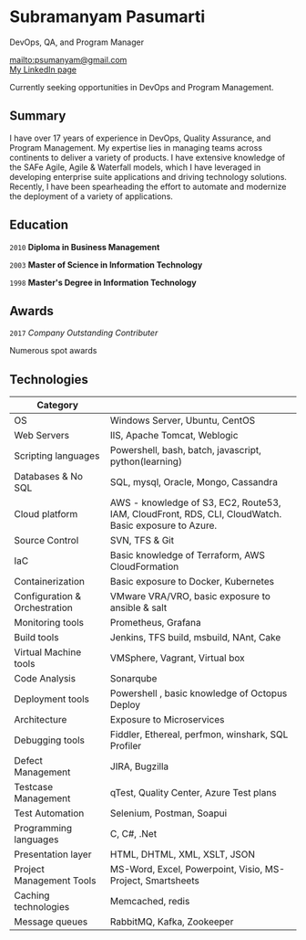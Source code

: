 
# Subramanyam Pasumarti
DevOps, QA, and Program Manager

<div id="webaddress">
<a href="psumanyam@gmail.com">mailto:psumanyam@gmail.com</a>  <br/>
 <a href="http://www.linkedin.com/in/subramanyam-pasumarti">My LinkedIn page</a>
</div>

Currently seeking opportunities in DevOps and Program Management.

## Summary

I have over 17 years of experience in DevOps, Quality Assurance, and Program Management. My expertise lies in managing teams across continents to deliver a variety of products. I have extensive knowledge of the SAFe Agile, Agile & Waterfall models, which I have leveraged in developing enterprise suite applications and driving technology solutions. Recently, I have been spearheading the effort to automate and modernize the deployment of a variety of applications.



## Education

`2010`
__Diploma in Business Management__

`2003`
__Master of Science in Information Technology__

`1998`
__Master's Degree in Information Technology__




## Awards

`2017`
*Company Outstanding Contributer*

Numerous spot awards 

## Technologies


|     Category                         |                                                                                         |
|--------------------------------------|---------------------------------------------------------------------------------------------------------------|
|     OS                               |     Windows Server, Ubuntu, CentOS                                                                              |
|     Web Servers                      |     IIS, Apache Tomcat, Weblogic                                                                              |
|     Scripting languages              |     Powershell, bash, batch, javascript, python(learning)                                                     |
|     Databases & No SQL               |     SQL, mysql, Oracle, Mongo, Cassandra                                                                      |
|     Cloud platform                   |     AWS - knowledge of S3, EC2, Route53, IAM, CloudFront, RDS, CLI,   CloudWatch. Basic exposure to Azure.    |
|     Source Control                   |     SVN, TFS & Git                                                                                            |
|     IaC                              |     Basic knowledge of Terraform, AWS CloudFormation                                                          |
|     Containerization                 |     Basic exposure to Docker, Kubernetes                                                                      |
|     Configuration & Orchestration    |     VMware VRA/VRO, basic exposure to ansible & salt                                                          |
|     Monitoring tools                 |     Prometheus, Grafana                                                                                       |
|     Build tools                      |     Jenkins, TFS build, msbuild, NAnt, Cake                                                                   |
|     Virtual Machine tools            |     VMSphere, Vagrant, Virtual box                                                                            |
|     Code Analysis                    |     Sonarqube                                                                                                 |
|     Deployment tools                 |     Powershell , basic knowledge of Octopus Deploy                                                            |
|     Architecture                     |     Exposure to Microservices                                                                                 |
|     Debugging tools                  |     Fiddler, Ethereal, perfmon, winshark, SQL Profiler                                                        |
|     Defect Management                |     JIRA, Bugzilla                                                                                            |
|     Testcase Management              |     qTest, Quality Center, Azure Test plans                                                                   |
|     Test Automation                  |     Selenium, Postman, Soapui                                                                                 |
|     Programming languages            |     C, C#, .Net                                                                                               |
|     Presentation layer               |     HTML, DHTML, XML, XSLT, JSON                                                                              |
|     Project Management Tools         |     MS-Word, Excel, Powerpoint, Visio, MS-Project, Smartsheets                                                |
|     Caching technologies             |     Memcached, redis                                                                                          |
|     Message queues                   |     RabbitMQ, Kafka, Zookeeper                                                                                |






<!-- ### Footer

Last updated: Jun 2020 -->
